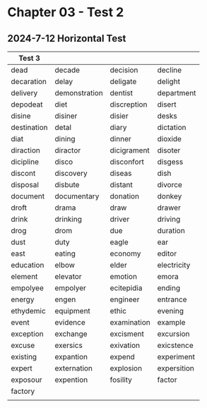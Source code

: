 # Chapter 03 - Test 2

## 2024-7-12 Horizontal Test

| Test 3      |               |             |             |
| ----------- | ------------- | ----------- | ----------- |
| dead        | decade        | decision    | decline     |
| decaration  | delay         | deligate    | delight     |
| delivery    | demonstration | dentist     | department  |
| depodeat    | diet          | discreption | disert      |
| disine      | disiner       | disier      | desks       |
| destination | detal         | diary       | dictation   |
| diat        | dining        | dinner      | dioxide     |
| diraction   | diractor      | dicigrament | disoter     |
| dicipline   | disco         | disconfort  | disgess     |
| discont     | discovery     | diseas      | dish        |
| disposal    | disbute       | distant     | divorce     |
| document    | documentary   | donation    | donkey      |
| droft       | drama         | draw        | drawer      |
| drink       | drinking      | driver      | driving     |
| drog        | drom          | due         | duration    |
| dust        | duty          | eagle       | ear         |
| east        | eating        | economy     | editor      |
| education   | elbow         | elder       | electricity |
| element     | elevator      | emotion     | emora       |
| empolyee    | empolyer      | ecitepidia  | ending      |
| energy      | engen         | engineer    | entrance    |
| ethydemic   | equipment     | ethic       | evening     |
| event       | evidence      | examination | example     |
| exception   | exchange      | excisment   | excursion   |
| excuse      | exersics      | exivation   | exicstence  |
| existing    | expantion     | expend      | experiment  |
| expert      | externation   | explosion   | expersition |
| exposour    | expention     | fosility    | factor      |
| factory     |               |             |             |
|             |               |             |             |

